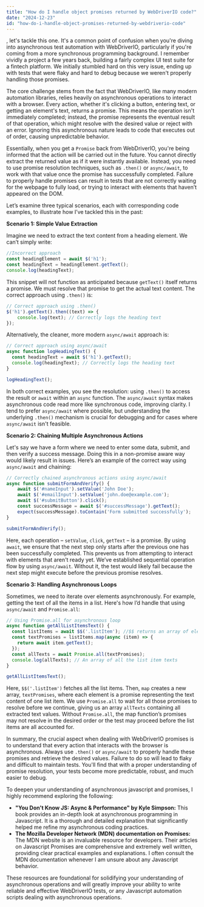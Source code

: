 ```yaml
---
title: "How do I handle object promises returned by WebDriverIO code?"
date: "2024-12-23"
id: "how-do-i-handle-object-promises-returned-by-webdriverio-code"
---
```


, let's tackle this one. It's a common point of confusion when you're diving into asynchronous test automation with WebDriverIO, particularly if you're coming from a more synchronous programming background. I remember vividly a project a few years back, building a fairly complex UI test suite for a fintech platform. We initially stumbled hard on this very issue, ending up with tests that were flaky and hard to debug because we weren't properly handling those promises.

The core challenge stems from the fact that WebDriverIO, like many modern automation libraries, relies heavily on asynchronous operations to interact with a browser. Every action, whether it's clicking a button, entering text, or getting an element's text, returns a promise. This means the operation isn't immediately completed; instead, the promise represents the eventual result of that operation, which might resolve with the desired value or reject with an error. Ignoring this asynchronous nature leads to code that executes out of order, causing unpredictable behavior.

Essentially, when you get a `Promise` back from WebDriverIO, you're being informed that the action will be carried out in the future. You cannot directly extract the returned value as if it were instantly available. Instead, you need to use promise resolution techniques, such as `.then()` or `async/await`, to work with that value once the promise has successfully completed. Failure to properly handle promises can result in tests that are not correctly waiting for the webpage to fully load, or trying to interact with elements that haven’t appeared on the DOM.

Let’s examine three typical scenarios, each with corresponding code examples, to illustrate how I’ve tackled this in the past:

**Scenario 1: Simple Value Extraction**

Imagine we need to extract the text content from a heading element. We can’t simply write:

```javascript
//Incorrect approach
const headingElement = await $('h1');
const headingText = headingElement.getText();
console.log(headingText);
```

This snippet will not function as anticipated because `getText()` itself returns a promise. We must resolve that promise to get the actual text content. The correct approach using `.then()` is:

```javascript
// Correct approach using .then()
$('h1').getText().then((text) => {
    console.log(text); // Correctly logs the heading text
});

```

Alternatively, the cleaner, more modern `async/await` approach is:

```javascript
// Correct approach using async/await
async function logHeadingText() {
  const headingText = await $('h1').getText();
  console.log(headingText); // Correctly logs the heading text
}

logHeadingText();
```

In both correct examples, you see the resolution: using `.then()` to access the result or `await` within an `async` function. The `async/await` syntax makes asynchronous code read more like synchronous code, improving clarity. I tend to prefer `async/await` where possible, but understanding the underlying `.then()` mechanism is crucial for debugging and for cases where `async/await` isn't feasible.

**Scenario 2: Chaining Multiple Asynchronous Actions**

Let's say we have a form where we need to enter some data, submit, and then verify a success message. Doing this in a non-promise aware way would likely result in issues. Here’s an example of the correct way using `async/await` and chaining:

```javascript
// Correctly chained asynchronous actions using async/await
async function submitFormAndVerify() {
    await $('#nameInput').setValue('John Doe');
    await $('#emailInput').setValue('john.doe@example.com');
    await $('#submitButton').click();
    const successMessage = await $('#successMessage').getText();
    expect(successMessage).toContain('Form submitted successfully');
}

submitFormAndVerify();
```

Here, each operation – `setValue`, `click`, `getText` – is a promise. By using `await`, we ensure that the next step only starts after the previous one has been successfully completed. This prevents us from attempting to interact with elements that aren't ready yet. We’ve established sequential operation flow by using `async/await`. Without it, the test would likely fail because the next step might execute before the previous promise resolves.

**Scenario 3: Handling Asynchronous Loops**

Sometimes, we need to iterate over elements asynchronously. For example, getting the text of all the items in a list. Here's how I’d handle that using `async/await` and `Promise.all`:

```javascript
// Using Promise.all for asynchronous loop
async function getAllListItemsText() {
  const listItems = await $$('.listItem'); //$$ returns an array of elements.
  const textPromises = listItems.map(async (item) => {
    return await item.getText();
  });
  const allTexts = await Promise.all(textPromises);
  console.log(allTexts); // An array of all the list item texts
}

getAllListItemsText();
```

Here, `$$('.listItem')` fetches all the list items. Then, `map` creates a new array, `textPromises`, where each element is a promise representing the text content of one list item. We use `Promise.all` to wait for all those promises to resolve before we continue, giving us an array `allTexts` containing all extracted text values. Without `Promise.all`, the map function’s promises may not resolve in the desired order or the test may proceed before the list items are all accounted for.

In summary, the crucial aspect when dealing with WebDriverIO promises is to understand that every action that interacts with the browser is asynchronous. Always use `.then()` or `async/await` to properly handle these promises and retrieve the desired values. Failure to do so will lead to flaky and difficult to maintain tests. You'll find that with a proper understanding of promise resolution, your tests become more predictable, robust, and much easier to debug.

To deepen your understanding of asynchronous javascript and promises, I highly recommend exploring the following:

*   **"You Don't Know JS: Async & Performance" by Kyle Simpson:** This book provides an in-depth look at asynchronous programming in Javascript. It is a thorough and detailed explanation that significantly helped me refine my asynchronous coding practices.
*   **The Mozilla Developer Network (MDN) documentation on Promises:** The MDN website is an invaluable resource for developers. Their articles on Javascript Promises are comprehensive and extremely well written, providing clear practical examples and explanations. I often consult the MDN documentation whenever I am unsure about any Javascript behavior.

These resources are foundational for solidifying your understanding of asynchronous operations and will greatly improve your ability to write reliable and effective WebDriverIO tests, or any Javascript automation scripts dealing with asynchronous operations.
